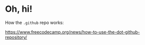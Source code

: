# Oh, hi!

How the `.github` repo works:

https://www.freecodecamp.org/news/how-to-use-the-dot-github-repository/
